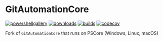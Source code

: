 # GitAutomationCore

[![powershellgallery](https://img.shields.io/powershellgallery/v/GitAutomationCore.svg)](https://www.powershellgallery.com/packages/GitAutomationCore)
[![downloads](https://img.shields.io/powershellgallery/dt/GitAutomationCore.svg?label=downloads)](https://www.powershellgallery.com/packages/GitAutomationCore)
 [![builds](https://img.shields.io/vso/build/felixfbecker/3de339ed-a9c4-4785-b858-fb695061bbf4/1.svg)](https://felixfbecker.visualstudio.com/PSGitAutomationCore/_build/latest?definitionId=1&branch=master)
[![codecov](https://codecov.io/gh/felixfbecker/PSGitAutomationCore/branch/master/graph/badge.svg)](https://codecov.io/gh/felixfbecker/PSGitAutomationCore)

Fork of `GitAutomationCore` that runs on PSCore (Windows, Linux, macOS)
